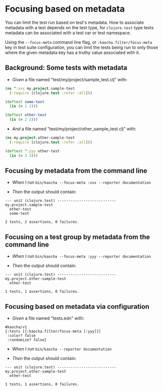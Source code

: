 # Focusing based on metadata

You can limit the test run based on test's metadata. How to associate metadata
  with a test depends on the test type, for `clojure.test` type tests metadata
  can be associated with a test var or test namespace.

  Using the `--focus-meta` command line flag, or `:kaocha.filter/focus-meta` key
  in test suite configuration, you can limit the tests being run to only those
  where the given metadata key has a truthy value associated with it.

## Background: Some tests with metadata

- <em>Given </em> a file named "test/my/project/sample_test.clj" with:

``` clojure
(ns ^:xxx my.project.sample-test
  (:require [clojure.test :refer :all]))

(deftest some-test
  (is (= 1 1)))

(deftest other-test
  (is (= 2 2)))
```


- <em>And </em> a file named "test/my/project/other_sample_test.clj" with:

``` clojure
(ns my.project.other-sample-test
  (:require [clojure.test :refer :all]))

(deftest ^:yyy other-test
  (is (= 3 3)))
```



## Focusing by metadata from the command line

- <em>When </em> I run `bin/kaocha --focus-meta :xxx --reporter documentation`

- <em>Then </em> the output should contain:

``` nil
--- unit (clojure.test) ---------------------------
my.project.sample-test
  other-test
  some-test

2 tests, 2 assertions, 0 failures.
```



## Focusing on a test group by metadata from the command line

- <em>When </em> I run `bin/kaocha --focus-meta :yyy --reporter documentation`

- <em>Then </em> the output should contain:

``` nil
--- unit (clojure.test) ---------------------------
my.project.other-sample-test
  other-test

1 tests, 1 assertions, 0 failures.
```



## Focusing based on metadata via configuration

- <em>Given </em> a file named "tests.edn" with:

``` edn
#kaocha/v1
{:tests [{:kaocha.filter/focus-meta [:yyy]}]
 :color? false
 :randomize? false}
```


- <em>When </em> I run `bin/kaocha --reporter documentation`

- <em>Then </em> the output should contain:

``` nil
--- unit (clojure.test) ---------------------------
my.project.other-sample-test
  other-test

1 tests, 1 assertions, 0 failures.
```



